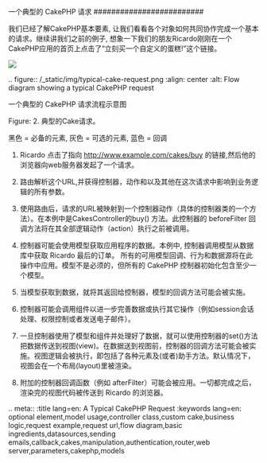 一个典型的 CakePHP 请求
#########################

我们已经了解CakePHP基本要素, 让我们看看各个对象如何共同协作完成一个基本的请求。继续讲我们之前的例子, 想象一下我们的朋友Ricardo刚刚在一个CakePHP应用的首页上点击了“立刻买一个自定义的蛋糕!”这个链接。

<img src="http://book.cakephp.org/2.0/en/_images/typical-cake-request.png"/>

.. figure:: /_static/img/typical-cake-request.png
   :align: center
   :alt: Flow diagram showing a typical CakePHP request
   
   一个典型的 CakePHP 请求流程示意图

Figure: 2. 典型的Cake请求。

黑色 = 必备的元素, 灰色 = 可选的元素, 蓝色 = 回调


1. Ricardo 点击了指向 http://www.example.com/cakes/buy 的链接,然后他的浏览器向web服务器发起了一个请求。

2. 路由解析这个URL,并获得控制器，动作和以及其他在这次请求中影响到业务逻辑的所有参数。

3. 使用路由后，请求的URL被映射到一个控制器动作（具体的控制器类的一个方法）。在本例中是CakesController的buy() 方法。此控制器的 beforeFilter 回调方法将在其全部逻辑动作（action）执行之前被调用。

4. 控制器可能会使用模型获取应用程序的数据。本例中, 控制器调用模型从数据库中获取 Ricardo 最后的订单。 所有的可用模型回调、行为和数据源将在此操作中应用。模型不是必须的，但所有的 CakePHP 控制器初始化包含至少一个模型。

5. 当模型获取到数据，就将其返回给控制器，模型的回调方法可能会被实施。

6. 控制器可能会调用组件以进一步完善数据或执行其它操作（例如session会话处理、权限控制或者发送电子邮件）。

7. 一旦控制器使用了模型和组件并处理好了数据，就可以使用控制器的set()方法把数据传送到视图(view)。在数据送到视图前，控制器的回调方法可能会被实施。视图逻辑会被执行，即包括了各种元素及(或者)助手方法。默认情况下，视图会在一个布局(layout)里被渲染。

8. 附加的控制器回调函数（例如 afterFilter）可能会被应用。一切都完成之后，渲染完的视图代码被传送到 Ricardo 的浏览器。


.. meta::
    :title lang=en: A Typical CakePHP Request
    :keywords lang=en: optional element,model usage,controller class,custom cake,business logic,request example,request url,flow diagram,basic ingredients,datasources,sending emails,callback,cakes,manipulation,authentication,router,web server,parameters,cakephp,models
